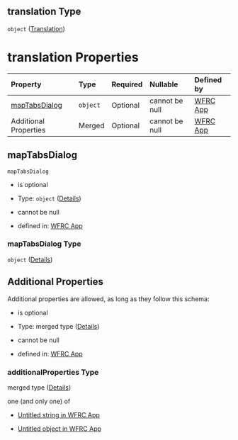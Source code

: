 ## translation Type

`object` ([Translation](config-definitions-translation.md))

# translation Properties

| Property                        | Type     | Required | Nullable       | Defined by                                                                                                                                                                        |
| :------------------------------ | :------- | :------- | :------------- | :-------------------------------------------------------------------------------------------------------------------------------------------------------------------------------- |
| [mapTabsDialog](#maptabsdialog) | `object` | Optional | cannot be null | [WFRC App](config-definitions-translation-properties-maptabsdialog.md "https://wfrc.org/wasatch-choice-map/config.schema.json#/definitions/translation/properties/mapTabsDialog") |
| Additional Properties           | Merged   | Optional | cannot be null | [WFRC App](config-definitions-translation-additionalproperties.md "https://wfrc.org/wasatch-choice-map/config.schema.json#/definitions/translation/additionalProperties")         |

## mapTabsDialog



`mapTabsDialog`

* is optional

* Type: `object` ([Details](config-definitions-translation-properties-maptabsdialog.md))

* cannot be null

* defined in: [WFRC App](config-definitions-translation-properties-maptabsdialog.md "https://wfrc.org/wasatch-choice-map/config.schema.json#/definitions/translation/properties/mapTabsDialog")

### mapTabsDialog Type

`object` ([Details](config-definitions-translation-properties-maptabsdialog.md))

## Additional Properties

Additional properties are allowed, as long as they follow this schema:



* is optional

* Type: merged type ([Details](config-definitions-translation-additionalproperties.md))

* cannot be null

* defined in: [WFRC App](config-definitions-translation-additionalproperties.md "https://wfrc.org/wasatch-choice-map/config.schema.json#/definitions/translation/additionalProperties")

### additionalProperties Type

merged type ([Details](config-definitions-translation-additionalproperties.md))

one (and only one) of

* [Untitled string in WFRC App](config-definitions-translation-additionalproperties-oneof-0.md "check type definition")

* [Untitled object in WFRC App](config-definitions-translation-additionalproperties-oneof-1.md "check type definition")
